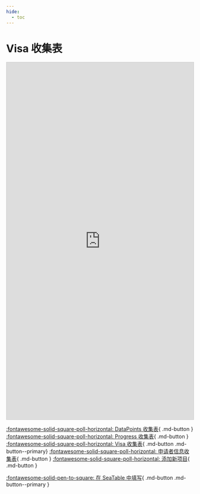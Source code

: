 ```yaml
---
hide:
  - toc
---
```


# Visa 收集表

<iframe className="dtable-embed" src="https://cloud.seatable.cn/dtable/collection-tables/74ca6576-233f-41a5-85e0-5176fd6d9e24" frameBorder="0" width="100%" height="960" style="background: transparent; border: 1px solid #ccc;"></iframe>

[:fontawesome-solid-square-poll-horizontal: DataPoints 收集表](newdatapoints.md){ .md-button } [:fontawesome-solid-square-poll-horizontal: Progress 收集表](newprogress.md){ .md-button } [:fontawesome-solid-square-poll-horizontal: Visa 收集表](newvisa.md){ .md-button .md-button--primary} [:fontawesome-solid-square-poll-horizontal: 申请者信息收集表](newapplicant.md){ .md-button } [:fontawesome-solid-square-poll-horizontal: 添加新项目](newprogram.md){ .md-button }

[:fontawesome-solid-pen-to-square: 在 SeaTable 中填写](https://cloud.seatable.cn/dtable/collection-tables/74ca6576-233f-41a5-85e0-5176fd6d9e24){ .md-button .md-button--primary }
